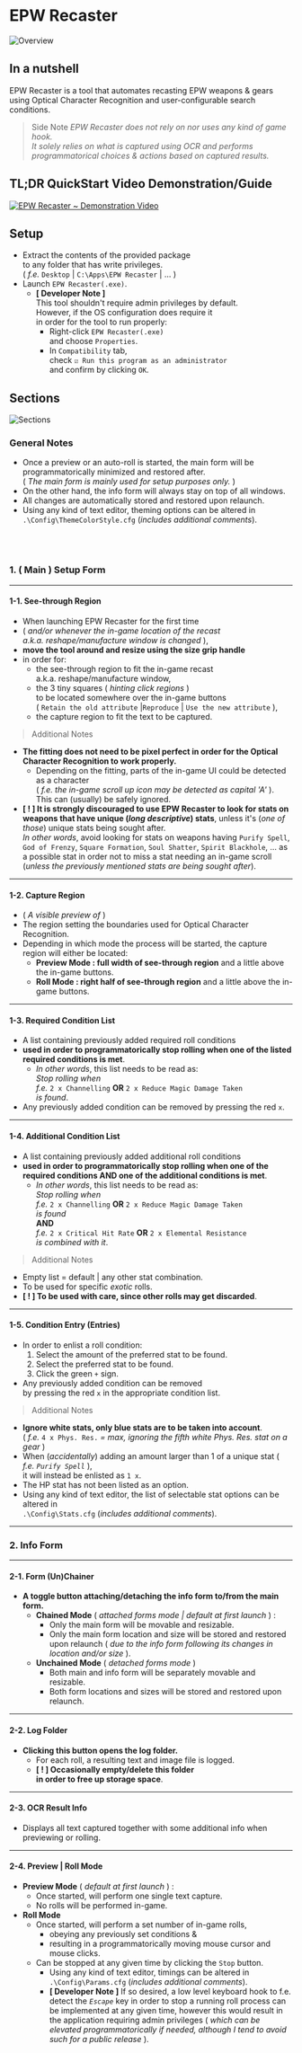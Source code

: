 ﻿
# EPW Recaster

![Overview](https://github.com/KimDebroye/EPW-Recaster/blob/master/GitHub%20Assets/Overview%20(v2).png)

## In a nutshell
EPW Recaster is a tool that automates recasting EPW weapons & gears<br />using Optical Character Recognition and user-configurable search conditions.<br />
> Side Note
*EPW Recaster does not rely on nor uses any kind of game hook.<br />It solely relies on what is captured using OCR and performs<br />programmatorical choices & actions based on captured results.*

## TL;DR QuickStart Video Demonstration/Guide

[![EPW Recaster ~ Demonstration Video](https://github.com/KimDebroye/EPW-Recaster/blob/master/GitHub%20Assets/YouTube%20Video%20Img%20Link.png)](https://youtu.be/oJFX1B_un_Q)

## Setup
- Extract the contents of the provided package<br />to any folder that has write privileges.<br />( *f.e.* `Desktop` | `C:\Apps\EPW Recaster` | ... )
- Launch `EPW Recaster(.exe)`.
	- **[ Developer Note ]**<br />This tool shouldn't require admin privileges by default.<br />However, if the OS configuration does require it<br />in order for the tool to run properly:
		- Right-click `EPW Recaster(.exe)`<br />and choose `Properties`.
		- In `Compatibility` tab,<br />check `☑ Run this program as an administrator`<br />and confirm by clicking `OK`.

<div style="page-break-after: always"></div>

## Sections

![Sections](https://github.com/KimDebroye/EPW-Recaster/blob/master/GitHub%20Assets/Sections%20(v2).png)

### General Notes
- Once a preview or an auto-roll is started, the main form will be programmatorically minimized and restored after.<br />( *The main form is mainly used for setup purposes only.* )
- On the other hand, the info form will always stay on top of all windows.
- All changes are automatically stored and restored upon relaunch.
- Using any kind of text editor, theming options can be altered in<br />  `.\Config\ThemeColorStyle.cfg` (*includes additional comments*).

<div>&nbsp;<br />&nbsp;</div>
<div style="page-break-after: always"></div>

### 1. ( Main ) Setup Form

___

#### 1-1. See-through Region
- When launching EPW Recaster for the first time
- ( *and/or whenever the in-game location of the recast<br />a.k.a. reshape/manufacture window is changed* ),
- **move the tool around and resize using the size grip handle**
- in order for:
	- the see-through region to fit the in-game recast<br />a.k.a. reshape/manufacture window,
	- the 3 tiny squares ( *hinting click regions* )<br />to be located somewhere over the in-game buttons<br />( `Retain the old attribute` |`Reproduce` | `Use the new attribute` ),
	- the capture region to fit the text to be captured.

> Additional Notes

- **The fitting does not need to be pixel perfect in order for the Optical Character Recognition to work properly.**
  - Depending on the fitting, parts of the in-game UI could be detected as a character<br />( *f.e. the in-game scroll up icon may be detected as capital 'A'* ).<br />This can (usually) be safely ignored.
- **[ ! ] It is strongly discouraged to use EPW Recaster to look for stats on weapons that have unique (*long descriptive*) stats**, unless it's (*one of those*) unique stats being sought after.<br />*In other words*, avoid looking for stats on weapons having `Purify Spell`, `God of Frenzy`, `Square Formation`, `Soul Shatter`, `Spirit Blackhole`, ... as a possible stat in order not to miss a stat needing an in-game scroll (*unless the previously mentioned stats are being sought after*).

___

#### 1-2. Capture Region
- ( *A visible preview of* )
- The region setting the boundaries used for Optical Character Recognition.
- Depending in which mode the process will be started, the capture region will either be located:
	- **Preview Mode : full width of see-through region** and a little above the in-game buttons.
	- **Roll Mode : right half of see-through region** and a little above the in-game buttons.

___

#### 1-3. Required Condition List
- A list containing previously added required roll conditions
- **used in order to programmatorically stop rolling when one of the listed required conditions is met**.
	- *In other words*, this list needs to be read as:<br />*Stop rolling when*<br />*f.e.* `2 x Channelling` **OR** `2 x Reduce Magic Damage Taken`<br />*is found*.
- Any previously added condition can be removed by pressing the red `x`.

___

#### 1-4. Additional Condition List
- A list containing previously added additional roll conditions
- **used in order to programmatorically stop rolling when one of the required conditions AND one of the additional conditions is met**.
	- *In other words*, this list needs to be read as:<br />*Stop rolling when*<br />*f.e.* `2 x Channelling` **OR** `2 x Reduce Magic Damage Taken`<br />*is found*<br />**AND**<br />*f.e.* `2 x Critical Hit Rate` **OR** `2 x Elemental Resistance`<br />*is combined with it*.

> Additional Notes
- Empty list = default | any other stat combination.
- To be used for specific *exotic* rolls.
- **[ ! ] To be used with care, since other rolls may get discarded**.

___

#### 1-5. Condition Entry (Entries)
- In order to enlist a roll condition:
	1. Select the amount of the preferred stat to be found.
	2. Select the preferred stat to be found.
	3. Click the green `+` sign.
- Any previously added condition can be removed<br />by pressing the red `x` in the appropriate condition list.

> Additional Notes

- **Ignore white stats, only blue stats are to be taken into account**.<br />
  ( *f.e.* `4 x Phys. Res.` *= max, ignoring the fifth white Phys. Res. stat on a gear* ) 
- When (*accidentally*) adding an amount larger than 1 of a unique stat ( *f.e. `Purify Spell`* ),<br />it will instead be enlisted as `1 x`.
- The HP stat has not been listed as an option.
- Using any kind of text editor, the list of selectable stat options can be altered in<br />`.\Config\Stats.cfg` (*includes additional comments*).

___

<div style="page-break-after: always"></div>

### 2. Info Form

___

#### 2-1. Form (Un)Chainer
- **A toggle button attaching/detaching the info form to/from the main form.**
	- **Chained Mode** ( *attached forms mode | default at first launch* ) :
		- Only the main form will be movable and resizable.
		- Only the main form location and size will be stored and restored upon relaunch ( *due to the info form following its changes in location and/or size* ).
	- **Unchained Mode** ( *detached forms mode* )
		- Both main and info form will be separately movable and resizable.
		- Both form locations and sizes will be stored and restored upon relaunch.

___

#### 2-2. Log Folder
- **Clicking this button opens the log folder.**
  - For each roll, a resulting text and image file is logged.
  - **[ ! ] Occasionally empty/delete this folder<br />in order to free up storage space**.

___

#### 2-3. OCR Result Info
- Displays all text captured together with some additional info when previewing or rolling.

___

#### 2-4. Preview | Roll Mode
- **Preview Mode** ( *default at first launch* ) :
	- Once started, will perform one single text capture.
	- No rolls will be performed in-game.
- **Roll Mode**
	- Once started, will perform a set number of in-game rolls,
		- obeying any previously set conditions &
		- resulting in a programmatorically moving mouse cursor and mouse clicks.
	- Can be stopped at any given time by clicking the `Stop` button.
		- Using any kind of text editor, timings can be altered in<br />  `.\Config\Params.cfg` (*includes additional comments*).
		- **[ Developer Note ]** If so desired, a low level keyboard hook to f.e. detect the *`Escape`* key in order to stop a running roll process can be implemented at any given time, however this would result in the application requiring admin privileges ( *which can be elevated programmatorically if needed, although I tend to avoid such for a public release* ).
